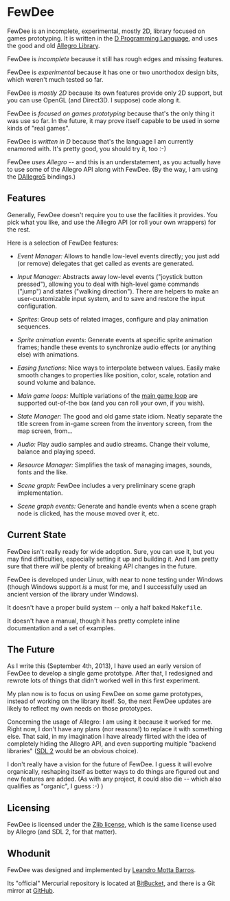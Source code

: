 FewDee
======

FewDee is an incomplete, experimental, mostly 2D, library focused on
games prototyping. It is written in the [D Programming
Language](http://dlang.org), and uses the good and old [Allegro
Library](http://alleg.sourceforge.net).

FewDee is *incomplete* because it still has rough edges and missing
features.

FewDee is *experimental* because it has one or two unorthodox design
bits, which weren't much tested so far.

FewDee is *mostly 2D* because its own features provide only 2D
support, but you can use OpenGL (and Direct3D. I suppose) code along
it.

FewDee is *focused on games prototyping* because that's the only thing it
was use so far. In the future, it may prove itself capable to be used
in some kinds of "real games".

FewDee is *written in D* because that's the language I am currently
enamored with. It's pretty good, you should try it, too :-)

FewDee *uses Allegro* -- and this is an understatement, as you
actually have to use some of the Allegro API along with FewDee. (By
the way, I am using the
[DAllegro5](https://github.com/SiegeLord/DAllegro5) bindings.)

Features
--------

Generally, FewDee doesn't require you to use the facilities it
provides. You pick what you like, and use the Allegro API (or roll
your own wrappers) for the rest.

Here is a selection of FewDee features:

* *Event Manager:* Allows to handle low-level events directly; you
  just add (or remove) delegates that get called as events are
  generated.

* *Input Manager:* Abstracts away low-level events ("joystick button
  pressed"), allowing you to deal with high-level game commands
  ("jump") and states ("walking direction"). There are helpers to make
  an user-customizable input system, and to save and restore the input
  configuration.

* *Sprites*: Group sets of related images, configure and play
  animation sequences.

* *Sprite animation events*: Generate events at specific sprite
  animation frames; handle these events to synchronize audio effects
  (or anything else) with animations.

* *Easing functions*: Nice ways to interpolate between values. Easily
  make smooth changes to properties like position, color, scale,
  rotation and sound volume and balance.

* *Main game loops:* Multiple variations of the [main game
  loop](http://www.koonsolo.com/news/dewitters-gameloop/) are
  supported out-of-the box (and you can roll your own, if you wish).

* *State Manager:* The good and old game state idiom. Neatly separate
   the title screen from in-game screen from the inventory screen, from
   the map screen, from...

* *Audio:* Play audio samples and audio streams. Change their volume,
  balance and playing speed.

* *Resource Manager:* Simplifies the task of managing images, sounds,
  fonts and the like.

* *Scene graph:* FewDee includes a very preliminary scene graph
  implementation.

* *Scene graph events:* Generate and handle events when a scene graph
  node is clicked, has the mouse moved over it, etc.


Current State
-------------

FewDee isn't really ready for wide adoption. Sure, you can use it, but
you may find difficulties, especially setting it up and building
it. And I am pretty sure that there *will* be plenty of breaking API
changes in the future.

FewDee is developed under Linux, with near to none testing under
Windows (though Windows support *is* a must for me, and I successfully
used an ancient version of the library under Windows).

It doesn't have a proper build system -- only a half baked
<tt>Makefile</tt>.

It doesn't have a manual, though it has pretty complete inline
documentation and a set of examples.


The Future
----------

As I write this (September 4th, 2013), I have used an early version of
FewDee to develop a single game prototype. After that, I redesigned
and rewrote lots of things that didn't worked well in this first
experiment.

My plan now is to focus on using FewDee on some game prototypes,
instead of working on the library itself. So, the next FewDee updates
are likely to reflect my own needs on those prototypes.

Concerning the usage of Allegro: I am using it because it worked for
me. Right now, I don't have any plans (nor reasons!) to replace it
with something else. That said, in my imagination I have already
flirted with the idea of completely hiding the Allegro API, and even
supporting multiple "backend libraries" ([SDL
2](http://www.libsdl.org) would be an obvious choice).

I don't really have a vision for the future of FewDee. I guess it will
evolve organically, reshaping itself as better ways to do things are
figured out and new features are added. (As with any project, it could
also die -- which also qualifies as "organic", I guess :-) )


Licensing
---------

FewDee is licensed under the [Zlib
license](http://opensource.org/licenses/zlib-license), which is the
same license used by Allegro (and SDL 2, for that matter).


Whodunit
--------

FewDee was designed and implemented by [Leandro Motta
Barros](http://www.stackedboxes.org/~lmb).

Its "official" Mercurial repository is located at
[BitBucket](https://bitbucket.org/lmb/fewdee), and there is a Git
mirror at [GitHub](https://github.com/lmbarros/FewDee).
